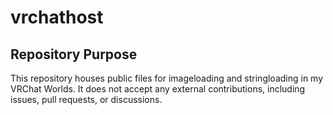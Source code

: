 # vrchathost

## Repository Purpose

This repository houses public files for imageloading and stringloading in my VRChat Worlds. It does not accept any external contributions, including issues, pull requests, or discussions.

